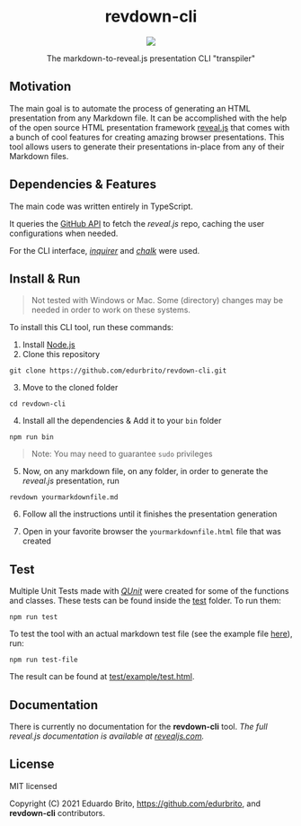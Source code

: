 <h1 align="center">revdown-cli</h1>
<p align="center">
<a href="https://github.com/edurbrito/revdown-cli/actions"><img src="https://github.com/edurbrito/revdown-cli/workflows/tests/badge.svg"></a>
</p>
<p align="center">
The markdown-to-reveal.js presentation CLI "transpiler"
</p>

## Motivation

The main goal is to automate the process of generating an HTML presentation from any Markdown file. It can be accomplished with the help of the open source HTML presentation framework [reveal.js](https://github.com/hakimel/reveal.js) that comes with a bunch of cool features for creating amazing browser presentations. This tool allows users to generate their presentations in-place from any of their Markdown files.

## Dependencies & Features

The main code was written entirely in TypeScript.

It queries the [GitHub API](https://api.github.com) to fetch the *reveal.js* repo, caching the user configurations when needed.

For the CLI interface, [*inquirer*](https://github.com/SBoudrias/Inquirer.js) and [*chalk*](https://github.com/chalk/chalk) were used.

## Install & Run

> Not tested with Windows or Mac. Some (directory) changes may be needed in order to work on these systems.

To install this CLI tool, run these commands:

1. Install [Node.js](https://nodejs.org/en/)
2. Clone this repository

`git clone https://github.com/edurbrito/revdown-cli.git`

3. Move to the cloned folder

`cd revdown-cli`

4. Install all the dependencies & Add it to your `bin` folder

`npm run bin`

> Note: You may need to guarantee `sudo` privileges

5. Now, on any markdown file, on any folder, in order to generate the *reveal.js* presentation, run

`revdown yourmarkdownfile.md`

6. Follow all the instructions until it finishes the presentation generation

7. Open in your favorite browser the `yourmarkdownfile.html` file that was created

## Test

Multiple Unit Tests made with [*QUnit*](https://github.com/qunitjs/qunit) were created for some of the functions and classes. These tests can be found inside the [test](test/) folder. To run them:

`npm run test`

To test the tool with an actual markdown test file (see the example file [here](test/example/test.md)), run:

`npm run test-file`

The result can be found at [test/example/test.html](test/example/test.html).

## Documentation

There is currently no documentation for the **revdown-cli** tool. 
*The full reveal.js documentation is available at [revealjs.com](https://revealjs.com).*

## License

MIT licensed

Copyright (C) 2021 Eduardo Brito, https://github.com/edurbrito, and **revdown-cli** contributors.